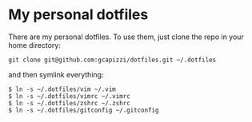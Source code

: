 # My personal dotfiles

There are my personal dotfiles. To use them, just clone the repo in your
home directory:

    git clone git@github.com:gcapizzi/dotfiles.git ~/.dotfiles

and then symlink everything:

    $ ln -s ~/.dotfiles/vim ~/.vim
    $ ln -s ~/.dotfiles/vimrc ~/.vimrc
    $ ln -s ~/.dotfiles/zshrc ~/.zshrc
    $ ln -s ~/.dotfiles/gitconfig ~/.gitconfig

